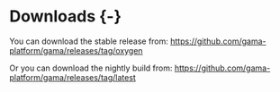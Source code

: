 # Downloads {-}

You can download the stable release from:
https://github.com/gama-platform/gama/releases/tag/oxygen

Or you can download the nightly build from:
https://github.com/gama-platform/gama/releases/tag/latest
